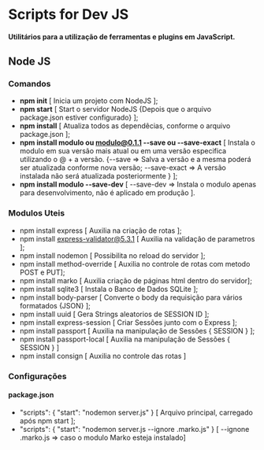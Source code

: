 # Scripts for Dev JS

#### Utilitários para a utilização de ferramentas e plugins em JavaScript.

## Node JS
### Comandos

- **npm init** [ Inicia um projeto com NodeJS ];
- **npm start** [ Start o servidor NodeJS {Depois que o arquivo package.json estiver configurado} ];
- **npm install** [ Atualiza todos as dependêcias, conforme o arquivo package.json ];
- **npm install modulo ou modulo@0.1.1 --save ou --save-exact** [ Instala o modulo em sua versão mais atual ou em uma versão especifica utilizando o @ + a versão. {--save => Salva a versão e a mesma poderá ser atualizada conforme nova versão; --save-exact => A versão instalada não será atualizada posteriormente } ];
- **npm install modulo --save-dev** [ --save-dev => Instala o modulo apenas para desenvolvimento, não é aplicado em produção ].

### Modulos Uteis

- npm install express [ Auxilia na criação de rotas ];
- npm install express-validator@5.3.1 [ Auxilia na validação de parametros ];
- npm install nodemon [ Possibilita no reload do servidor ];
- npm install method-override [ Auxilia no controle de rotas com metodo POST e PUT];
- npm install marko [ Auxilia criação de páginas html dentro do servidor];
- npm install sqlite3 [ Instala o Banco de Dados SQLite ];
- npm install body-parser [ Converte o body da requisição para vários formatados {JSON} ];
- npm install uuid [ Gera Strings aleatorios de SESSION ID ];
- npm install express-session [ Criar Sessões junto com o Express ];
- npm install passport [ Auxilia na manipulação de Sessões { SESSION } ];
- npm install passport-local [ Auxilia na manipulação de Sessões { SESSION } ]
- npm install consign [ Auxilia no controle das rotas ]

### Configurações

#### package.json

- "scripts": { "start": "nodemon server.js" } [ Arquivo principal, carregado após npm start ];
- "scripts": { "start": "nodemon server.js --ignore .marko.js" } [ --ignone .marko.js => caso o modulo Marko esteja instalado]